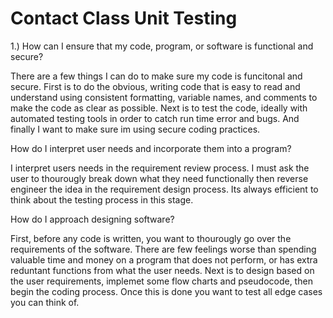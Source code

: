 # Contact Class Unit Testing
1.) How can I ensure that my code, program, or software is functional and secure?

There are a few things I can do to make sure my code is funcitonal and secure. First is to do the obvious, writing code that is easy to read and understand using consistent formatting, variable names, and comments to make the code as clear as possible. Next is to test the code, ideally with automated testing tools in order to catch run time error and bugs. And finally I want to make sure im using secure coding practices.

How do I interpret user needs and incorporate them into a program?

I interpret users needs in the requirement review process. I must ask the user to thourougly break down what they need functionally then reverse engineer the idea in the requirement design process. Its always efficient to think about the testing process in this stage.

How do I approach designing software?

First, before any code is written, you want to thourougly go over the requirements of the software. There are few feelings worse than spending valuable time and money on a program that does not perform, or has extra reduntant functions from what the user needs. Next is to design based on the user requirements, implemet some flow charts and pseudocode, then begin the coding process. Once this is done you want to test all edge cases you can think of.
